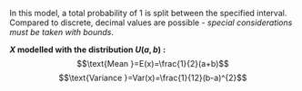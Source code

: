 In this model, a total probability of 1 is split between the specified interval. Compared to discrete, decimal values are possible - *special considerations must be taken with bounds*. 

**$X$ modelled with the distribution $U(a,b)$ :**
$$\text{Mean }=E(x)=\frac{1}{2}(a+b)$$
$$\text{Variance }=Var(x)=\frac{1}{12}(b-a)^{2}$$